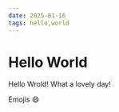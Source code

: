 ```yaml
---
date: 2025-01-16
tags: hello,world
---
```


# Hello World

Hello Wrold! What a lovely day! 

Emojis :smile:

[1]: https://github.com/rochacbruno/marmite